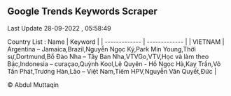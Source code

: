 

## Google Trends Keywords Scraper 
 
Last Update 28-09-2022 , 05:58:49

Country List :
 Name  | Keyword |
| ------------- | ------------- |
| VIETNAM | Argentina – Jamaica,Brazil,Nguyễn Ngọc Ký,Park Min Young,Thời sự,Dortmund,Bồ Đào Nha – Tây Ban Nha,VTVGo,VTV,Học và làm theo Bác,Indonesia – curaçao,Quỳnh Kool,Lệ Quyên - Hồ Ngọc Hà,Kay Trần,Võ Tấn Phát,Trương Hàn,Lào – Việt Nam,Tiêm HPV,Nguyễn Văn Quyết,Đức |



© Abdul Muttaqin 
